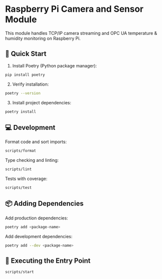 # Raspberry Pi Camera and Sensor Module

This module handles TCP/IP camera streaming and OPC UA temperature & humidity monitoring on Raspberry Pi.

## 🚀 Quick Start

1. Install Poetry (Python package manager):
```bash
pip install poetry
```

2. Verify installation:
```bash
poetry --version
```

3. Install project dependencies:
```bash
poetry install
```

## 💻 Development

Format code and sort imports:
```bash
scripts/format
```

Type checking and linting:
```bash
scripts/lint
```

Tests with coverage:
```bash
scripts/test
```

## 📦 Adding Dependencies

Add production dependencies:
```bash
poetry add <package-name>
```

Add development dependencies:
```bash
poetry add --dev <package-name>
```

## 🔑 Executing the Entry Point

```bash
scripts/start
```